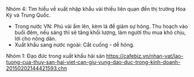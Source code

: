 Nhóm 4: Tìm hiểu về xuất nhập khẩu vải thiều liên quan đến thị trường Hoa Kỳ và Trung Quốc.
- Trong nước VN: Phủ vải ẩm lên, kèm lá để giảm sự hỏng. Thu hoạch vào buổi đêm, nếu sáng thì sẽ tăng khối lượng, làm người thu mua khó chịu, lời cho nông dân.
- Xuất khẩu sang nước ngoài: Cắt cuống - dễ hỏng.

Nhóm 1: Đạo đức trong xuất khẩu hải sản
https://cafebiz.vn/nhan-vat/lao-tuong-cua-thuy-san-hai-viet-can-giu-vung-dao-duc-trong-kinh-doanh-20150202144421593.chn

